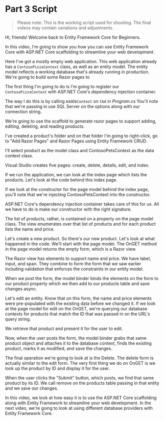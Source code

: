 # Part 3 Script

> Please note: This is the working script used for shooting. The final videos may contain variations and adjustments.

Hi, friends! Welcome back to Entity Framework Core for Beginners.

In this video, I'm going to show you how you can use Entity Framework Core with ASP.NET Core scaffolding to streamline your web development.

Here I've got a mostly empty web application. This web application already has a `ContosoPizzaContext` class, as well as an entity model. The entity model reflects a working database that's already running in production. We're going to build some Razor pages to 

The first thing I'm going to do is I'm going to register our `ContosoPizzaContext` with ASP.NET Core's dependency injection container.

The way I do this is by calling `AddDbContext` on `tbd` in *Program.cs*
You'll note that we're passing in use SQL Server on the options along with our connection string.

We're going to use the scaffold to generate razor pages to support adding, editing, deleting, and reading products.

I've created a product's folder and on that folder I'm going to right-click, go to "Add Razor Pages" and Razor Pages using Entity Framework CRUD.

I'll select product as the model class and ContosoPetsContext as the data context class.

Visual Studio creates five pages: create, delete, details, edit, and index.

If we run the application, we can look at the index page which lists the products. Let's look at the code behind this index page.

If we look at the constructor for the page model behind the index page, you'll note that we're injecting ContosoPetsContext into the constructor.

ASP.NET Core's dependency injection container takes care of this for us. All we have to do is make our constructor with the right signature.

The list of products, rather, is contained on a property on the page model class. The view enumerates over that list of products and for each product lists the name and price.

Let's create a new product. So there's our new product. Let's look at what happened in the code. We'll start with the page model. The OnGET method in the page model returns the empty form, which is a Razor view.

The Razor view has elements to support name and price. We have label, input, and span. They combine to form the form that we saw earlier including validation that enforces the constraints in our entity model.

When we post the form, the model binder binds the elements on the form to our product property which we then add to our products table and save changes async.

Let's edit an entity. Know that on this form, the name and price elements were pre-populated with the existing data before we changed it. If we look at the page model for edit on the OnGET, we're querying our database contexts for products that match the ID that was passed in on the URL's query string.

We retrieve that product and present it for the user to edit.

Now, when the user posts the form, the model binder grabs that same product object and attaches it to the database context, finds the existing product, marks it as modified, and save the changes.

The final operation we're going to look at is the Delete. The delete form is actually similar to the edit form. The very first thing we do on OnGET is we look up the product by ID and display it for the user.

When the user clicks the "Submit" button, which posts, we find that same product by its ID. We call remove on the products table passing in that entity and we save our changes.

In this video, we look at how easy it is to use the ASP.NET Core scaffolding along with Entity Framework to streamline your web development. In the next video, we're going to look at using different database providers with Entity Framework Core.
